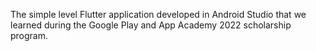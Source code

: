 The simple level Flutter application developed in Android Studio that we learned during the Google Play and App Academy 2022 scholarship program.
